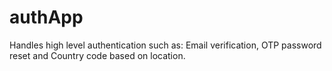 # authApp
Handles high level authentication such as: Email verification, OTP password reset and Country code based on location.
